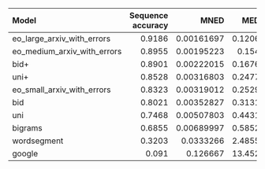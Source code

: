 | Model                       |   Sequence accuracy |       MNED |     MED |       F1 |   Precision |    Recall |
|:----------------------------|--------------------:|-----------:|--------:|---------:|------------:|----------:|
| eo_large_arxiv_with_errors  |              0.9186 | 0.00161697 |  0.1206 | 0.995746 |    0.995732 | 0.99576   |
| eo_medium_arxiv_with_errors |              0.8955 | 0.00195223 |  0.154  | 0.994571 |    0.993955 | 0.995189  |
| bid+                        |              0.8901 | 0.00222015 |  0.1676 | 0.994088 |    0.994165 | 0.994011  |
| uni+                        |              0.8528 | 0.00316803 |  0.2477 | 0.991265 |    0.990961 | 0.99157   |
| eo_small_arxiv_with_errors  |              0.8323 | 0.00319012 |  0.2529 | 0.991097 |    0.989143 | 0.993058  |
| bid                         |              0.8021 | 0.00352827 |  0.3131 | 0.98895  |    0.989436 | 0.988466  |
| uni                         |              0.7468 | 0.00507803 |  0.4431 | 0.984384 |    0.983514 | 0.985256  |
| bigrams                     |              0.6855 | 0.00689997 |  0.5852 | 0.979608 |    0.967885 | 0.991619  |
| wordsegment                 |              0.3203 | 0.0333266  |  2.4855 | 0.911225 |    0.9228   | 0.899937  |
| google                      |              0.091  | 0.126667   | 13.452  | 0.123991 |    0.964539 | 0.0662537 |
